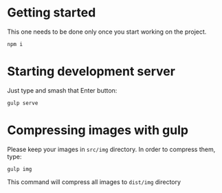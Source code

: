 # Getting started
This one needs to be done only once you start working on the project.
```
npm i
```

# Starting development server
Just type and smash that Enter button:
```
gulp serve
```

# Compressing images with gulp
Please keep your images in `src/img` directory. In order to compress them, type:
```
gulp img
```
This command will compress all images to `dist/img` directory